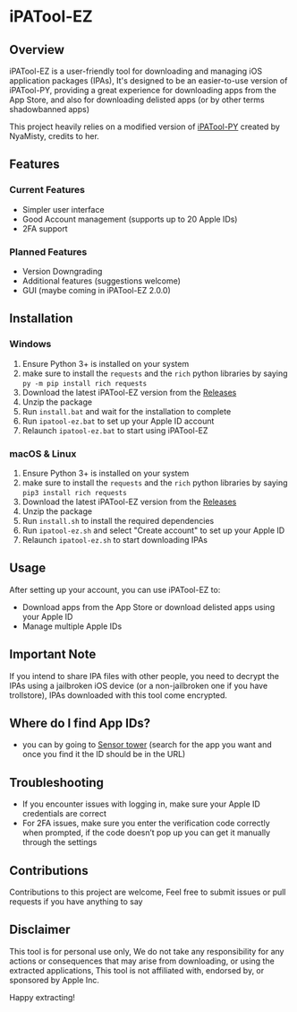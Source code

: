 # iPATool-EZ

## Overview
iPATool-EZ is a user-friendly tool for downloading and managing iOS application packages (IPAs), It's designed to be an easier-to-use version of iPATool-PY, providing a great experience for downloading apps from the App Store, and also for downloading delisted apps (or by other terms shadowbanned apps)

This project heavily relies on a modified version of [iPATool-PY](https://github.com/NyaMisty/ipatool-py) created by NyaMisty, credits to her.

## Features

### Current Features
- Simpler user interface
- Good Account management (supports up to 20 Apple IDs)
- 2FA support

### Planned Features
- Version Downgrading
- Additional features (suggestions welcome)
- GUI (maybe coming in iPATool-EZ 2.0.0)

## Installation

### Windows
1. Ensure Python 3+ is installed on your system
2. make sure to install the `requests` and the `rich` python libraries by saying `py -m pip install rich requests`
3. Download the latest iPATool-EZ version from the [Releases](https://github.com/1Emilis1/iPATool-EZ/releases)
4. Unzip the package
5. Run `install.bat` and wait for the installation to complete
6. Run `ipatool-ez.bat` to set up your Apple ID account
7. Relaunch `ipatool-ez.bat` to start using iPATool-EZ

### macOS & Linux
1. Ensure Python 3+ is installed on your system
2. make sure to install the `requests` and the `rich` python libraries by saying `pip3 install rich requests`
3. Download the latest iPATool-EZ version from the [Releases](https://github.com/1Emilis1/iPATool-EZ/releases)
4. Unzip the package
5. Run `install.sh` to install the required dependencies
6. Run `ipatool-ez.sh` and select "Create account" to set up your Apple ID
7. Relaunch `ipatool-ez.sh` to start downloading IPAs

## Usage
After setting up your account, you can use iPATool-EZ to:
- Download apps from the App Store or download delisted apps using your Apple ID
- Manage multiple Apple IDs

## Important Note
If you intend to share IPA files with other people, you need to decrypt the IPAs using a jailbroken iOS device (or a non-jailbroken one if you have trollstore), IPAs downloaded with this tool come encrypted.

## Where do I find App IDs?
- you can by going to [Sensor tower](https://app.sensortower.com/) (search for the app you want and once you find it the ID should be in the URL)

## Troubleshooting
- If you encounter issues with logging in, make sure your Apple ID credentials are correct
- For 2FA issues, make sure you enter the verification code correctly when prompted, if the code doesn’t pop up you can get it manually through the settings

## Contributions
Contributions to this project are welcome, Feel free to submit issues or pull requests if you have anything to say

## Disclaimer
This tool is for personal use only, We do not take any responsibility for any actions or consequences that may arise from downloading, or using the extracted applications, This tool is not affiliated with, endorsed by, or sponsored by Apple Inc.

Happy extracting!
